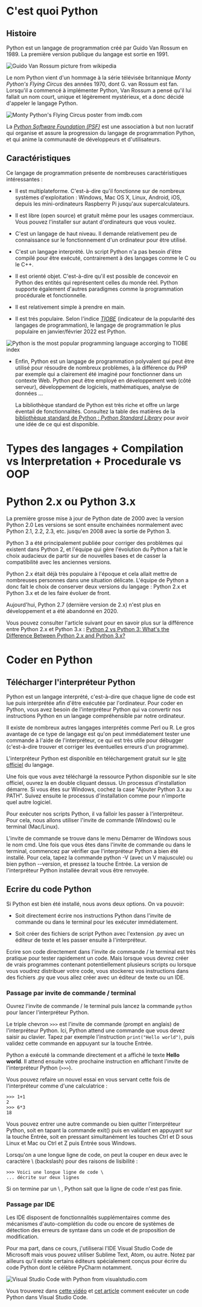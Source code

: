 # C'est quoi Python
## Histoire
Python est un langage de programmation créé par Guido Van Rossum en 1989. La première version publique du langage est sortie en 1991.

![Guido Van Rossum picture from wikipedia](https://upload.wikimedia.org/wikipedia/commons/e/e2/Guido-portrait-2014-drc.jpg)

Le nom Python vient d'un hommage à la série télévisée britannique *Monty Python's Flying Circus* des années 1970, dont G. van Rossum est fan. Lorsqu'il a commencé à implémenter Python, Van Rossum a pensé qu'il lui fallait un nom court, unique et légèrement mystérieux, et a donc décidé d'appeler le langage Python.

![Monty Python's Flying Circus poster from imdb.com](https://m.media-amazon.com/images/M/MV5BOTFmYTc3ZWEtNTYxNi00OTA4LTk2NjEtNTI2MTJlNzkyMDdlXkEyXkFqcGdeQWpybA@@._V1_.jpg)

La [*Python Software Foundation (PSF)*](https://www.python.org/psf/) est une association à but non lucratif qui organise et assure la progression du langage de programmation Python, et qui anime la communauté de développeurs et d'utilisateurs.

## Caractéristiques
Ce langage de programmation présente de nombreuses caractéristiques intéressantes :

- Il est multiplateforme. C'est-à-dire qu'il fonctionne sur de nombreux systèmes d'exploitation : Windows, Mac OS X, Linux, Android, iOS, depuis les mini-ordinateurs Raspberry Pi jusqu'aux supercalculateurs.

- Il est libre (open source) et gratuit même pour les usages commerciaux. Vous pouvez l'installer sur autant d'ordinateurs que vous voulez.

- C'est un langage de haut niveau. Il demande relativement peu de connaissance sur le fonctionnement d'un ordinateur pour être utilisé.

- C'est un langage interprété. Un script Python n'a pas besoin d'être compilé pour être exécuté, contrairement à des langages comme le C ou le C++.

- Il est orienté objet. C'est-à-dire qu'il est possible de concevoir en Python des entités qui représentent celles du monde réel. Python supporte également d'autres paradigmes comme la programmation procédurale et fonctionnelle.

- Il est relativement simple à prendre en main.

- Il est trés populaire. Selon l'indice [*TIOBE*](https://www.tiobe.com/tiobe-index/) (indicateur de la popularité des langages de programmation), le langage de programmation le plus populaire en janvier/février 2022 est Python.

![Python is the most popular programming language accorging to TIOBE index](https://www.developpez.net/forums/attachments/p611299d1/a/a/a)

- Enfin, Python est un langage de programmation polyvalent qui peut être utilisé pour résoudre de nombreux problèmes, à la différence du PHP par exemple qui a clairement été imaginé pour fonctionner dans un contexte Web. Python peut être employé en développement web (côté serveur), développement de logiciels, mathématiques, analyse de données ...

    La bibliothèque standard de Python est très riche et offre un large éventail de fonctionnalités. Consultez la table des matières de la [bibliothèque standard de Python : *Python Standard Library*](https://docs.python.org/3/library/index.html#library-index) pour avoir une idée de ce qui est disponible.

# Types des langages + Compilation vs Interpretation + Procedurale vs OOP

# Python 2.x ou Python 3.x
La première grosse mise à jour de Python date de 2000 avec la version Python 2.0 Les versions se sont ensuite enchainées normalement avec Python 2.1, 2.2, 2.3, etc. jusqu'en 2008 avec la sortie de Python 3.

Python 3 a été principalement publiée pour corriger des problèmes qui existent dans Python 2, et l'équipe qui gère l'évolution du Python a fait le choix audacieux de partir sur de nouvelles bases et de casser la compatibilité avec les anciennes versions.

Python 2.x était déjà très populaire à l'époque et cela allait mettre de nombreuses personnes dans une situation délicate. L'équipe de Python a donc fait le choix de conserver deux versions du langage : Python 2.x et Python 3.x et de les faire évoluer de front.

Aujourd'hui, Python 2.7 (dernière version de 2.x) n'est plus en développement et a été abandonné en 2020.

Vous pouvez consulter l'article suivant pour en savoir plus sur la différence entre Python 2.x et Python 3.x : [Python 2 vs Python 3: What's the Difference Between Python 2.x and Python 3.x?](https://www.guru99.com/python-2-vs-python-3.html)

# Coder en Python
## Télécharger l'interpréteur Python
Python est un langage interprété, c'est-à-dire que chaque ligne de code est lue puis interprétée afin d'être exécutée par l'ordinateur. Pour coder en Python, vous avez besoin de l'interpréteur Python qui va convertir nos instructions Python en un langage compréhensible par notre ordinateur.

Il existe de nombreux autres langages interprétés comme Perl ou R. Le gros avantage de ce type de langage est qu'on peut immédiatement tester une commande à l'aide de l'interpréteur, ce qui est très utile pour débugger (c'est-à-dire trouver et corriger les éventuelles erreurs d'un programme).

L'interpréteur Python est disponible en téléchargement gratuit sur le [site officiel](https://www.python.org/downloads/) du langage.

Une fois que vous avez téléchargé la ressource Python disponible sur le site officiel, ouvrez la en double cliquant dessus. Un processus d'installation démarre. Si vous êtes sur Windows, cochez la case "Ajouter Python 3.x au PATH". Suivez ensuite le processus d'installation comme pour n'importe quel autre logiciel.

Pour exécuter nos scripts Python, il va falloir les passer à l'interpréteur. Pour cela, nous allons utiliser l'invite de commande (Windows) ou le terminal (Mac/Linux).

L'invite de commande se trouve dans le menu Démarrer de Windows sous le nom cmd. Une fois que vous êtes dans l'invite de commande ou dans le terminal, commencez par vérifier que l'interpréteur Python a bien été installé. Pour cela, tapez la commande python -V (avec un V majuscule) ou bien python --version, et pressez la touche Entrée. La version de l'interpréteur Python installée devrait vous être renvoyée.

## Ecrire du code Python
Si Python est bien été installé, nous avons deux options. On va pouvoir:
- Soit directement écrire nos instructions Python dans l'invite de commande ou dans le terminal pour les exécuter immédiatement.

- Soit créer des fichiers de script Python avec l'extension .py avec un éditeur de texte et les passer ensuite à l'interpréteur.

Ecrire son code directement dans l'invite de commande / le terminal est très pratique pour tester rapidement un code. Mais lorsque vous devrez créer de vrais programmes contenant potentiellement plusieurs scripts ou lorsque vous voudrez distribuer votre code, vous stockerez vos instructions dans des fichiers .py que vous allez créer avec un éditeur de texte ou un IDE.

### Passage par invite de commande / terminal
Ouvrez l'invite de commande / le terminal puis lancez la commande ``` python ``` pour lancer l'interpréteur Python.

Le triple chevron ```>>>``` est l'invite de commande (prompt en anglais) de l'interpréteur Python. Ici, Python attend une commande que vous devez saisir au clavier. Tapez par exemple l'instruction ```print("Hello world")```, puis validez cette commande en appuyant sur la touche Entrée.

Python a exécuté la commande directement et a affiché le texte **Hello world**. Il attend ensuite votre prochaine instruction en affichant l'invite de l'interpréteur Python (```>>>```).

Vous pouvez refaire un nouvel essai en vous servant cette fois de l'interpréteur comme d'une calculatrice :

```
>>> 1+1
2
>>> 6*3
18
```

Vous pouvez entrer une autre commande ou bien quitter l'interpréteur Python, soit en tapant la commande exit() puis en validant en appuyant sur la touche Entrée, soit en pressant simultanément les touches Ctrl et D sous Linux et Mac ou Ctrl et Z puis Entrée sous Windows.

Lorsqu'on a une longue ligne de code, on peut la couper en deux avec le caractère \ (backslash) pour des raisons de lisibilité :

```
>>> Voici une longue ligne de code \
... décrite sur deux lignes
```

Si on termine par un \\ , Python sait que la ligne de code n'est pas finie.

### Passage par IDE
Les IDE disposent de fonctionnalités supplémentaires comme des mécanismes d'auto-complétion du code ou encore de systèmes de détection des erreurs de syntaxe dans un code et de proposition de modification.

Pour ma part, dans ce cours, j'utiliserai l'IDE Visual Studio Code de Microsoft mais vous pouvez utiliser Sublime Text, Atom, ou autre. Notez par ailleurs qu'il existe certains éditeurs spécialement conçus pour écrire du code Python dont le célèbre PyCharm notamment.

![Visual Studio Code with Python from visualstudio.com](https://code.visualstudio.com/assets/docs/python/tutorial/social.png)

Vous trouverez dans [cette vidéo](https://www.youtube.com/watch?v=q8yyjhxSPdI&ab_channel=SemicolonDotDev) et [cet article](https://code.visualstudio.com/docs/python/python-tutorial) comment exécuter un code Python dans Visual Studio Code.
